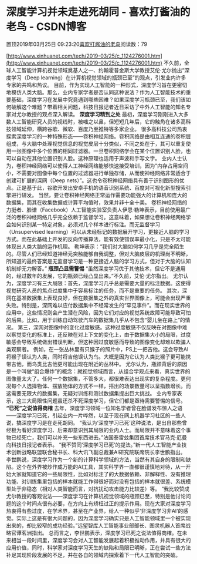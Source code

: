 
# 深度学习并未走进死胡同 - 喜欢打酱油的老鸟 - CSDN博客


置顶2019年03月25日 09:23:20[喜欢打酱油的老鸟](https://me.csdn.net/weixin_42137700)阅读数：79


[http://www.xinhuanet.com/tech/2019-03/25/c_1124276001.htm](http://www.xinhuanet.com/tech/2019-03/25/c_1124276001.htm)
不久前，全球人工智能计算机视觉领域奠基人之一、约翰霍普金斯大学教授艾伦·尤尔抛出“深度学习（Deep learning）在计算机视觉领域的瓶颈已至”的观点，引发业内许多专家的共鸣和热议。
目前，作为实现人工智能的一种形式，深度学习旨在更密切地模仿人类大脑。那么，业内专家学者是否认同这种说法？作为人工智能技术的重要基础，深度学习在发展中究竟遇到哪些困难？如果深度学习瓶颈已至，我们该如何破解这个难题？带着相关问题，科技日报记者近日采访了中外人工智能的知名专家对尤尔教授的观点深入解读。
**深度学习精到之处**
最初，深度学习刚刚进入大多数人工智能研究人员的视线时，被嗤之以鼻，但短短几年后，它的触角在诸多高科技领域延伸，横跨谷歌、微软、百度乃至推特等多家企业。
很多高科技公司热衷探索深度学习的一种特殊形态——卷积神经网络。卷积网络是由相互连通的卷积层组成，与大脑中处理视觉信息的视觉皮层十分类似，不同之处在于，其可以重复使用一张图像中多个位置的相同过滤器。一旦卷积网络学会在某个位置识别人脸，也可以自动在其他位置识别人脸。这种原理也适用于声波和手写文字。
业内人士认为，卷积神经网络可以使得人工神经网络能够快速接受培训，因为“内存占用空间小，不需要对图像中每个位置的过滤器进行单独存储，从而使神经网络非常适合于创建可扩展的深网（Deep nets）”。这也令卷积神经网络具有善于识别图形的优点。正是基于此，谷歌开发出安卓手机的语音识别系统、百度对可视化新型搜索引擎进行研发。
当然，要让卷积神经网络正常运作需要功能强大的计算机和庞大的数据集，而其在收集数据或计算平均值时，效果并非十全十美。
卷积神经网络的力挺者、脸谱（Facebook）人工智能实验室负责人伊恩·勒坤表示，目前使用最广泛的卷积神经网络几乎完全依赖于监督学习。这意味着，如果想让卷积神经网络学会如何识别某一特定对象，必须对几个样本进行标注。而无监督学习（Unsupervised learning）可以从未经标记的数据展开学习，更接近人脑的学习方式。而在此基础上开发的反向传播算法，能有效使错误率最小化，只是不太可能体现出人类大脑的运作机理。
勒坤表示：“我们对大脑如何学习几乎是完全陌生的。尽管人们已经知道神经元突触能够自我调整，但对大脑皮层的机理尚不明晰，所知道的最终答案是无监督学习是一种更接近人脑的学习方式，但对于大脑的认知机制却无力解答。”
**瓶颈凸显需警惕**
“虽然深度学习优于其他技术，但它不是通用的，经过数年的发展，它的瓶颈已经凸显出来。”不久前，艾伦·尤尔指出。
尤尔认为，深度学习有三大局限：首先，深度学习几乎总是需要大量的标注数据。这使得视觉研究人员的焦点过度集中于容易标注的任务，而不是重要的任务。
其次，深网在基准数据集上表现良好，但在数据集之外的真实世界图像上，可能会出现严重失败。特别是，深网难以应付数据集中不经常发生的“罕见事件”。而在现实世界的应用中，这些情况则会产生潜在风险，因为它们对应的视觉系统故障可能导致可怕的后果。比如，用于训练自动驾驶汽车的数据集几乎从不包含“婴儿坐在路上”的情况。
第三，深网对图像中的变化过度敏感。这种过度敏感不仅反映在对图像中难以察觉变化的标准上，还反映在对上下文的变化上，由于数据集大小的局限，过度敏感会导致系统做出错误判断，但这种因过度敏感而导致的图像变化却难以欺骗人类观察者。
例如，在一张丛林里有只猴子的照片中，PS上一把吉他。这会导致AI将猴子误认为人类，同时将吉他误认为鸟。大概是因为它认为人类比猴子更可能携带吉他，而鸟类比吉他更可能出现在附近的丛林中。
尤尔认为，瓶颈背后的原因是一个叫做“组合爆炸”的概念：就视觉领域而言，从组合学观点来看，真实世界的图像量太大了。任何一个数据集，不管多大，都很难表达出现实的复杂程度。更何况每个人选择物体、摆放物体的方式不一样，搭出的场景数量可以呈指数增长。而这需要无限大的数据集，无疑对训练和测试数据集提出巨大挑战。
业内专家表示，这三大局限性问题虽还杀不死深度学习，但它们都是亟待需要警惕的信号。
**“已死”之说值得商榷**
去年，深度学习领域一位知名学者曾在脸谱发布惊人之语——深度学习已死，引起业内一片哗然，以至于现在网上机器学习社区的一些人说，搞深度学习是在走死胡同。
“我认为‘深度学习已死’这种说法，是出自那些曾经极为看好深度学习、后来却意识到其局限的业内人士。而局限并不意味着这个事物已经死亡，我们可以补充一些东西进去。”法国泰雷兹集团首席技术官马克·厄曼向科技日报记者表示。
“我不赞同‘深度学习已死’的提法。”新一代人工智能产业技术创新战略联盟联合秘书长、科大讯飞副总裁兼AI研究院联席院长李世鹏指出。
李世鹏说，深度学习作为一个新的计算科学领域的方法，当然有其自身的限制和缺陷。这个在外界被炒作成万能的AI工具，其实科学界一直都很谨慎地对待，从一开始大家就知道它的一些局限性，比如对标注了的大数据依赖、非解释性、没有推理功能、对训练集里包括的样本就能工作得很好而对没有包括的样本就很差、系统模型处于非稳态（相对人类智能而言，对抗扰动攻击能力比较差）等。
“我比较赞成尤尔教授的客观说法——深度学习在计算机视觉领域的瓶颈已至，特别是他讨论问题的这个时间点很有必要，在方向上有矫枉过正的提示作用。现在大家对深度学习热衷得有些过度，在学术界，甚至在产业界，给人一种似乎‘非深度学习非AI’的感觉。实际上这是有很大问题的，因为深度学习确实只是人工智能领域里一个被实现出来的，却比较窄的成功经验。”远望智库人工智能事业部部长、图灵机器人首席战略官谭茗洲指出。
总而言之，李世鹏表示，深度学习已死之说法值得商榷。在未来相当一段时间里，深度学习会对人工智能发展起着积极推动作用，并具有很大的应用价值，同时，科学家对深度学习天生的缺陷和局限已明晰，正在尝试一些方法补足其现阶段发展的不足，并在各自的领域内探索着下一代人工智能的突破。

